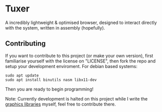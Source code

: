 
# Tuxer

A incredibly lightweight & optimised browser, designed to interact directly with the system, written in assembly (hopefully).

## Contributing
If you want to contribute to this project (or make your own version), first familiarise yourself with the license on "LICENSE", then fork the repo and setup your development enviroment.
For debian based systems:
```
sudo apt update
sudo apt install binutils nasm libx11-dev
```
Then you are ready to begin programming!

Note: Currently development is halted on this project while I write the [graphics libraries](https://github.com/LemmaAlliance/tuxer-ui) myself, feel free to contribute there.
